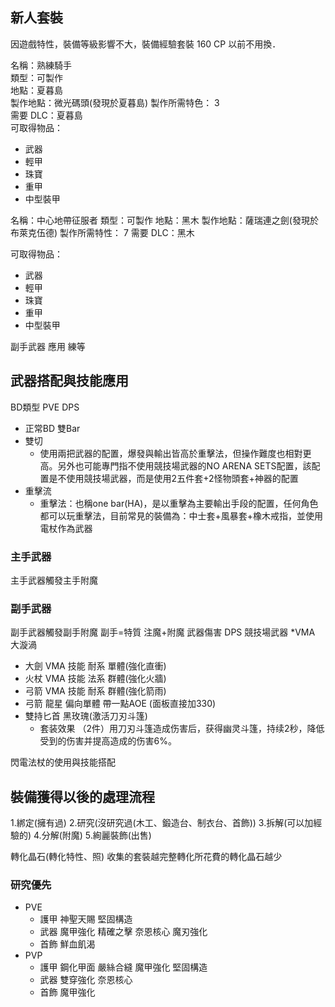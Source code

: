 ## 新人套裝
因遊戲特性，裝備等級影響不大，裝備經驗套裝 160 CP 以前不用換．

名稱：熟練騎手  
類型：可製作  
地點：夏暮島   
製作地點：微光碼頭(發現於夏暮島)
製作所需特色： 3  
需要 DLC：夏暮島  
可取得物品：  
  - 武器
  - 輕甲
  - 珠寶
  - 重甲
  - 中型裝甲

名稱：中心地帶征服者
類型：可製作
地點：黑木
製作地點：薩瑞連之劍(發現於布萊克伍德)
製作所需特性： 7
需要 DLC：黑木

可取得物品：
  - 武器
  - 輕甲
  - 珠寶
  - 重甲
  - 中型裝甲

副手武器 應用 練等

## 武器搭配與技能應用
BD類型 PVE DPS
- 正常BD 雙Bar
- 雙切
  - 使用兩把武器的配置，爆發與輸出皆高於重擊法，但操作難度也相對更高。另外也可能專門指不使用競技場武器的NO ARENA SETS配置，該配置是不使用競技場武器，而是使用2五件套+2怪物頭套+神器的配置
- 重擊流
  - 重擊法：也稱one bar(HA)，是以重擊為主要輸出手段的配置，任何角色都可以玩重擊法，目前常見的裝備為：中士套+風暴套+橡木戒指，並使用電杖作為武器

### 主手武器
主手武器觸發主手附魔
### 副手武器
副手武器觸發副手附魔
副手=特質 注魔+附魔 武器傷害
DPS 競技場武器
*VMA 大漩渦
- 大劍 VMA 技能 耐系 單體(強化直衝)
- 火杖 VMA 技能 法系 群體(強化火牆)
- 弓箭 VMA 技能 耐系 群體(強化箭雨)
- 弓箭 龍星 偏向單體  帶一點AOE (面板直接加330) 
- 雙持匕首 黑玫瑰(激活刀刃斗篷) 
  - 套装效果
（2件）用刀刃斗篷造成伤害后，获得幽灵斗篷，持续2秒，降低受到的伤害并提高造成的伤害6%。


閃電法杖的使用與技能搭配

## 裝備獲得以後的處理流程
1.綁定(擁有過)
2.研究(沒研究過(木工、鍛造台、制衣台、首飾))
3.拆解(可以加經驗的)
4.分解(附魔)
5.絢麗裝飾(出售)

轉化晶石(轉化特性、照)
收集的套裝越完整轉化所花費的轉化晶石越少

### 研究優先
- PVE
  - 護甲 神聖天賜 堅固構造
  - 武器 魔甲強化 精確之擊 奈恩核心 魔刃強化
  - 首飾 鮮血飢渴
- PVP
  - 護甲 鋼化甲面 嚴絲合縫 魔甲強化 堅固構造
  - 武器 雙穿強化 奈恩核心
  - 首飾 魔甲強化
